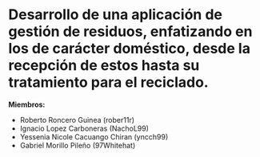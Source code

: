 Desarrollo de una aplicación de gestión de residuos, enfatizando en los de carácter doméstico, desde la recepción de estos hasta su tratamiento para el reciclado.
================

**Miembros:** 

* Roberto Roncero Guinea (rober11r)
* Ignacio Lopez Carboneras (NachoL99)
* Yessenia Nicole Cacuango Chiran (yncch99)
* Gabriel Morillo Pileño (97Whitehat)